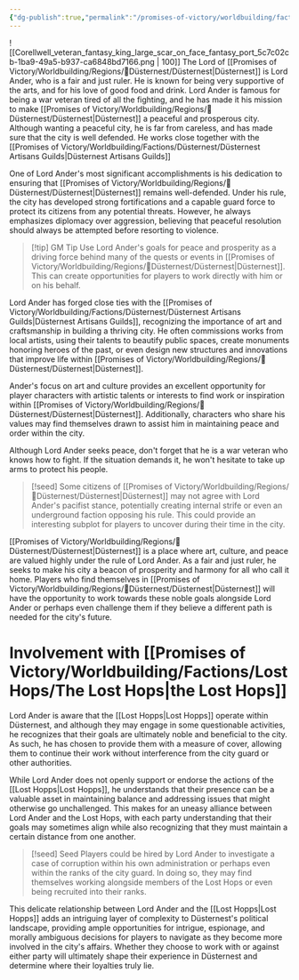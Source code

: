 ```yaml
---
{"dg-publish":true,"permalink":"/promises-of-victory/worldbuilding/factions/duesternest/lord-ander/","title":"Lord Ander","noteIcon":"NPC","created":"2023-01-25T02:26:53.989+01:00","updated":"2023-03-30T21:01:32.412+02:00"}
---
```


![[Corellwell_veteran_fantasy_king_large_scar_on_face_fantasy_port_5c7c02cb-1ba9-49a5-b937-ca6848bd7166.png \| 100]]
The Lord of [[Promises of Victory/Worldbuilding/Regions/🏰Düsternest/Düsternest\|Düsternest]] is Lord Ander, who is a fair and just ruler. He is known for being very supportive of the arts, and for his love of good food and drink.
Lord Ander is famous for being a war veteran tired of all the fighting, and he has made it his mission to make [[Promises of Victory/Worldbuilding/Regions/🏰Düsternest/Düsternest\|Düsternest]] a peaceful and prosperous city.
Although wanting a peaceful city, he is far from careless, and has made sure that the city is well defended.
He works close together with the [[Promises of Victory/Worldbuilding/Factions/Düsternest/Düsternest Artisans Guilds\|Düsternest Artisans Guilds]]

One of Lord Ander's most significant accomplishments is his dedication to ensuring that [[Promises of Victory/Worldbuilding/Regions/🏰Düsternest/Düsternest\|Düsternest]] remains well-defended. Under his rule, the city has developed strong fortifications and a capable guard force to protect its citizens from any potential threats. However, he always emphasizes diplomacy over aggression, believing that peaceful resolution should always be attempted before resorting to violence.

> [!tip] GM Tip
> Use Lord Ander's goals for peace and prosperity as a driving force behind many of the quests or events in [[Promises of Victory/Worldbuilding/Regions/🏰Düsternest/Düsternest\|Düsternest]]. This can create opportunities for players to work directly with him or on his behalf.

Lord Ander has forged close ties with the [[Promises of Victory/Worldbuilding/Factions/Düsternest/Düsternest Artisans Guilds\|Düsternest Artisans Guilds]], recognizing the importance of art and craftsmanship in building a thriving city. He often commissions works from local artists, using their talents to beautify public spaces, create monuments honoring heroes of the past, or even design new structures and innovations that improve life within [[Promises of Victory/Worldbuilding/Regions/🏰Düsternest/Düsternest\|Düsternest]].

Ander's focus on art and culture provides an excellent opportunity for player characters with artistic talents or interests to find work or inspiration within [[Promises of Victory/Worldbuilding/Regions/🏰Düsternest/Düsternest\|Düsternest]]. Additionally, characters who share his values may find themselves drawn to assist him in maintaining peace and order within the city. 

Although Lord Ander seeks peace, don't forget that he is a war veteran who knows how to fight. If the situation demands it, he won't hesitate to take up arms to protect his people.

> [!seed]
> Some citizens of [[Promises of Victory/Worldbuilding/Regions/🏰Düsternest/Düsternest\|Düsternest]] may not agree with Lord Ander's pacifist stance, potentially creating internal strife or even an underground faction opposing his rule. This could provide an interesting subplot for players to uncover during their time in the city.

[[Promises of Victory/Worldbuilding/Regions/🏰Düsternest/Düsternest\|Düsternest]] is a place where art, culture, and peace are valued highly under the rule of Lord Ander. As a fair and just ruler, he seeks to make his city a beacon of prosperity and harmony for all who call it home. Players who find themselves in [[Promises of Victory/Worldbuilding/Regions/🏰Düsternest/Düsternest\|Düsternest]] will have the opportunity to work towards these noble goals alongside Lord Ander or perhaps even challenge them if they believe a different path is needed for the city's future.

# Involvement with [[Promises of Victory/Worldbuilding/Factions/Lost Hops/The Lost Hops\|the Lost Hops]]
Lord Ander is aware that the [[Lost Hopps\|Lost Hopps]] operate within Düsternest, and although they may engage in some questionable activities, he recognizes that their goals are ultimately noble and beneficial to the city. As such, he has chosen to provide them with a measure of cover, allowing them to continue their work without interference from the city guard or other authorities.

While Lord Ander does not openly support or endorse the actions of the [[Lost Hopps\|Lost Hopps]], he understands that their presence can be a valuable asset in maintaining balance and addressing issues that might otherwise go unchallenged. This makes for an uneasy alliance between Lord Ander and the Lost Hops, with each party understanding that their goals may sometimes align while also recognizing that they must maintain a certain distance from one another.

> [!seed] Seed
> Players could be hired by Lord Ander to investigate a case of corruption within his own administration or perhaps even within the ranks of the city guard. In doing so, they may find themselves working alongside members of the Lost Hops or even being recruited into their ranks.

This delicate relationship between Lord Ander and the [[Lost Hopps\|Lost Hopps]] adds an intriguing layer of complexity to Düsternest's political landscape, providing ample opportunities for intrigue, espionage, and morally ambiguous decisions for players to navigate as they become more involved in the city's affairs. Whether they choose to work with or against either party will ultimately shape their experience in Düsternest and determine where their loyalties truly lie.